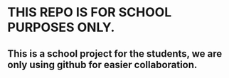 # THIS REPO IS FOR SCHOOL PURPOSES ONLY.
## This is a school project for the students, we are only using github for easier collaboration.
